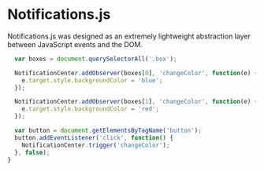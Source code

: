 <h1>Notifications.js</h1>
<p>Notifications.js was designed as an extremely lightweight abstraction layer between JavaScript events and the DOM.</p>

```javascript
  var boxes = document.querySelectorAll('.box');

  NotificationCenter.addObserver(boxes[0], 'changeColor', function(e) {
    e.target.style.backgroundColor = 'blue';
  });

  NotificationCenter.addObserver(boxes[1], 'changeColor', function(e) {
    e.target.style.backgroundColor = 'red';
  });

  var button = document.getElementsByTagName('button');
  button.addEventListener('click', function() {
    NotificationCenter.trigger('changeColor');
  }, false);
}
```
